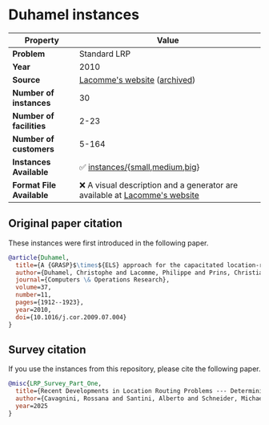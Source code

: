 # Duhamel instances

| Property    | Value |
| ----------- | ----- |
| **Problem** | Standard LRP |
| **Year**    | 2010 |
| **Source**  | [Lacomme's website](https://perso.isima.fr/~lacomme/lrp/lrp.html) ([archived](https://web.archive.org/web/20250131145822/https://perso.isima.fr/~lacomme/lrp/lrp.html)) |
| **Number of instances** | 30 |
| **Number of facilities** | 2-23 |
| **Number of customers** | 5-164 |
| **Instances Available** | ✅ [instances/](instances/){[small](instances/small/),[medium](instances/medium/),[big](instances/big/)} |
| **Format File Available** | ❌ A visual description and a generator are available at [Lacomme's website](https://perso.isima.fr/~lacomme/lrp/lrp.html) |

## Original paper citation

These instances were first introduced in the following paper.

```bib
@article{Duhamel,
  title={A {GRASP}$\times${ELS} approach for the capacitated location-routing  problem},
  author={Duhamel, Christophe and Lacomme, Philippe and Prins, Christian and  Prodhon, Caroline},
  journal={Computers \& Operations Research},
  volume=37,
  number=11,
  pages={1912--1923},
  year=2010,
  doi={10.1016/j.cor.2009.07.004}
}
```

## Survey citation

If you use the instances from this repository, please cite the following paper.

```bib
@misc{LRP_Survey_Part_One,
  title={Recent Developments in Location Routing Problems --- Deterministic, single-echelon, single-objective, single-period problems},
  author={Cavagnini, Rossana and Santini, Alberto and Schneider, Michael},
  year=2025
}
```
